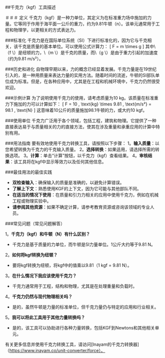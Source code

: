 ##千克力（kgf）工具描述

＃＃＃ 定义
千克力（kgf）是一种力单位，其定义为在标准重力场中施加的力量。它等同于作用于海平面一公斤的重力，约为9.81牛顿（n）。该单元通常用于工程和物理学，以更相关的方式表达力。

###标准化
千克力是在国际单位系统（SI）下进行标准化的，因为它与千克相关，该千克是质量的基本单位。可以使用公式计算力：
\[ F = m \times g \]
其中\（f \）是纽顿的力，\（m \）是千克的质量，而\（g \）是由于重力引起的加速度（约为9.81 m/s²）。

###历史和进化
自物理早期以来，力的概念已经显着发展。千克力量是在19世纪引入的，是一种用质量来表达力量的实用方法。随着时间的流逝，牛顿的SI部队单位成为标准。但是，在各种应用中，尤其是在工程和机械环境中，千克力仍然很受欢迎。

###示例计算
为了说明使用千克力的使用，请考虑质量为10 kg。该质量在标准重力下施加的力可以计算如下：
\[ F = 10 \, \text{kg} \times 9.81 \, \text{m/s²} = 98.1 \, \text{N} \]
这意味着10公斤的质量施加98.1牛顿的力，或大约10 kgf。

###使用单位
千克力广泛用于各个领域，包括工程，建筑和物理。它提供了一种直接表达易于与质量相关的力的直接方法，使其在涉及重量和承重应用的计算中特别有用。

###用法指南
要有效地使用千克力转换工具，请按照以下步骤：
1。**输入质量**：以您希望转换为千克力的千克输入质量。
2。**选择转换**：如果适用，请选择所需的转换选项。
3。**计算**：单击“计算”按钮，以千克力（kgf）查看结果。
4。**审核结果**：该工具将在kgf中显示等效力以及任何其他信息。

###最佳用法的最佳实践
-  **双检查输入**：确保输入的质量是准确的，以避免计算错误。
-  **了解上下文**：熟悉使用KGF的上下文，因为它可能与其他部队不同。
-  **在适当的情况下使用**：在质量和引力力相关的应用中使用千克力，例如在机械工程或物理实验中。
-  **请参阅其他资源**：如果不确定计算，请参考教育资源或咨询该领域的专业人员。

###常见问题（常见问题解答）

1。**千克力（kgf）和牛顿（N）有什么区别？**
- 千克力是基于质量的力单位，而牛顿是SI力量单位。1公斤大约等于9.81 N。

2。**如何将kgf转换为纽顿？**
- 要将kgf转换为纽顿，将kgf中的值乘以9.81（1 kgf = 9.81 N）。

3。**在什么情况下我应该使用千克力？**
- 千克力通常用于工程，结构和物理，尤其是在处理重量和负载时。

4。**千克力仍然与现代物理相关吗？**
- 是的，虽然牛顿是力量的标准单位，但千克力量仍与特定的应用和行业相关。

5。**我可以将此工具用于其他力量转换吗？**
- 是的，该工具可以协助进行各种力量转换，包括KGF到Newtons和其他相关单元。

有关更多信息并使用千克力转换工具，请访问[Inayam的千克力转换器]（https://www.inayam.co/unit-converter/force）。